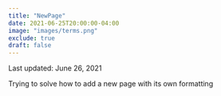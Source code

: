 ```yaml
---
title: "NewPage"
date: 2021-06-25T20:00:00-04:00
image: "images/terms.png"
exclude: true
draft: false
---
```


Last updated: June 26, 2021

Trying to solve how to add a new page with its own formatting
